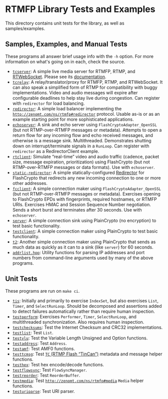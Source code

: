 RTMFP Library Tests and Examples
================================
This directory contains unit tests for the library, as well as samples/examples.

Samples, Examples, and Manual Tests
-----------------------------------
These programs all answer brief usage info with the `-h` option. For more information on
what's going on in each, check the source.

* [`tcserver`](tcserver.cpp): A simple live media server for RTMFP, RTMP, and
  [RTWebSocket](https://github.com/zenomt/rtwebsocket). Please see its
  [documentation](tcserver.md).
* [`tcrelay`](tcrelay.cpp): A relay/translator/proxy for RTMFP, RTMP, and RTWebSocket.
  It can also speak a simplified form of RTMP for compatibility with buggy implementations.
  Video and audio messages will expire after configurable deadlines to help stay live during
  congestion. Can register with `redirector` for load balancing.
* [`redirector`](redirector.cpp): A simple load balancer implementing the
  [`http://zenomt.com/ns/rtmfp#redirector`](http://zenomt.com/ns/rtmfp#redirector) protocol.
  Usable as-is or as an example starting point for more sophisticated applications.
* [`echoserver`](echoserver.cpp): A sink and echo server using `FlashCryptoAdapter_OpenSSL`
  (but not RTMP-over-RTMFP messages or metadata). Attempts to open a return flow for any
  incoming flow and echo received messages, and otherwise is a message sink. Multithreaded.
  Demonstrates shutting down on interrupt/terminate signals in a `RunLoop`. Can register with
  `redirector` as a RedirectorClient example.
* [`rtclient`](rtclient.cpp): Simulate “real-time” video and audio traffic
  (cadence, packet size, message expiration, prioritization) using FlashCrypto
  (but not RTMP-over-RTMFP messages or data formats). Use with `echoserver`.
* [`static-redirector`](static-redirector.cpp): A simple statically-configured
  [Redirector](https://tools.ietf.org/html/rfc7016#section-3.5.1.4) for FlashCrypto
  that redirects any new incoming connection to one or more other addresses.
* [`fcclient`](fcclient.cpp): A simple connection maker using `FlashCryptoAdapter_OpenSSL`
  (but not RTMP-over-RTMFP messages or metadata). Exercises opening to FlashCrypto EPDs with
  fingerprints, required hostnames, or RTMFP URIs. Exercises HMAC and Session Sequence Number
  negotiation. Sends a short burst and terminates after 30 seconds. Use with `echoserver`.
* [`server`](server.cpp): A simple connection sink using PlainCrypto (no encryption) to
  test basic functionality.
* [`testclient`](testclient.cpp): A simple connection maker using PlainCrypto to
  test basic functionality.
* [`t2`](t2.cpp): Another simple connection maker using PlainCrypto that sends as much
  data as quickly as it can to a sink (like `server`) for 60 seconds.
* [`addrlist.hpp`](addrlist.hpp): Utility functions for parsing IP addresses and port numbers
  from command-line arguments used by many of the above programs.

Unit Tests
----------
These programs are run on `make ci`.

* [`tis`](tis.cpp): Initially and primarily to exercise `IndexSet`, but also
  exercises `List`, `Timer`, and `SelectRunLoop`. Should be decomposed and assertions
  added to detect failures automatically rather than require human inspection.
* [`testperform`](testperform.cpp): Exercises `Performer`, `Timer`, `SelectRunLoop`, and
  multithreaded synchronization. Also requires human inspection.
* [`testchecksums`](testchecksums.cpp): Test the Internet Checksum and CRC32 implementations.
* [`testlist`](testlist.cpp): Test `List`.
* [`testvlu`](testvlu.cpp): Test the Variable Length Unsigned and Option functions.
* [`testaddress`](testaddress.cpp): Test `Address`.
* [`testamf`](testamf.cpp): Test AMF0 functions.
* [`testtcmsg`](testtcmsg.cpp): Test [`TC` (RTMP Flash “TinCan”)](https://datatracker.ietf.org/doc/html/rfc7425#section-5.1.1)
  metadata and message helper functions.
* [`testhex`](testhex.cpp): Test hex encode/decode functions.
* [`testflowsync`](testflowsync.cpp): Test `FlowSyncManager`.
* [`testreorder`](testreorder.cpp): Test `ReorderBuffer`.
* [`testmedia`](testmedia.cpp): Test [`http://zenomt.com/ns/rtmfp#media`](http://zenomt.com/ns/rtmfp#media)
  `Media` helper functions.
* [`testuriparse`](testuriparse.cpp): Test URI parser.
